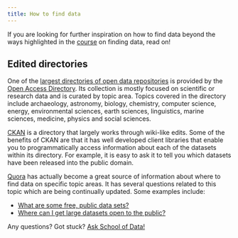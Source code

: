 ```yaml
---
title: How to find data
---
```


If you are looking for further inspiration on how to find data beyond the ways highlighted in the [course](http://schoolofdata.org/handbook/courses/finding-data/) on finding data, read on!

Edited directories
------------------

One of the [largest directories of open data repositories](http://oad.simmons.edu/oadwiki/Data_repositories) is provided by the [Open Access Directory](http://oad.simmons.edu/oadwiki/About_OAD). Its collection is mostly focused on scientific or research data and is curated by topic area. Topics covered in the directory include archaeology, astronomy, biology, chemistry, computer science, energy, environmental sciences, earth sciences, linguistics, marine sciences, medicine, physics and social sciences.

[CKAN](http://ckan.net) is a directory that largely works through wiki-like edits. Some of the benefits of CKAN are that it has well developed client libraries that enable you to programmatically access information about each of the datasets within its directory. For example, it is easy to ask it to tell you which datasets have been released into the public domain.

[Quora](http://www.quora.com) has actually become a great source of information about where to find data on specific topic areas. It has several questions related to this topic which are being continually updated. Some examples include:

- [What are some free, public data sets?](http://www.quora.com/Data/What-are-some-free-public-data-sets)
- [Where can I get large datasets open to the public?](http://www.quora.com/Data/Where-can-I-get-large-datasets-open-to-the-public)

<div class="alert alert-info">Any questions? Got stuck? <a class="btn btn-large btn-info" href="http://ask.schoolofdata.org">Ask School of Data!</a></div>

